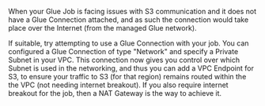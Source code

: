 When your Glue Job is facing issues with S3 communication and it does not have a Glue Connection attached, and as such the connection would take place over the Internet (from the managed Glue network). 

If suitable, try attempting to use a Glue Connection with your job. You can configured a Glue Connection of type "Network" and specify a Private Subnet in your VPC. This connection now gives you control over which Subnet is used in the networking, and thus you can add a VPC Endpoint for S3, to ensure your traffic to S3 (for that region) remains routed within the the VPC (not needing internet breakout). If you also require internet breakout for the job, then a NAT Gateway is the way to achieve it. 
